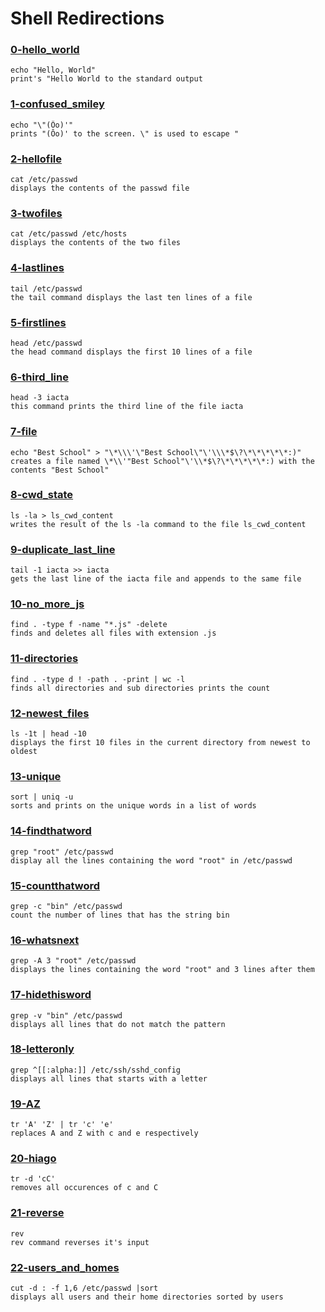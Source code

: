 # Shell Redirections


### [0-hello_world](./0-hello_world)
```
echo "Hello, World"
print's "Hello World to the standard output
```


### [1-confused_smiley](./1-confused_smiley)
```
echo "\"(Ôo)'"
prints "(Ôo)' to the screen. \" is used to escape "
```


### [2-hellofile](./2-hellofile)
```
cat /etc/passwd
displays the contents of the passwd file
```


### [3-twofiles](./3-twofiles)
```
cat /etc/passwd /etc/hosts
displays the contents of the two files
```


### [4-lastlines](./4-lastlines)
```
tail /etc/passwd
the tail command displays the last ten lines of a file
```


### [5-firstlines](./5-firstlines)
```
head /etc/passwd
the head command displays the first 10 lines of a file
```


### [6-third_line](./6-third_line)
```
head -3 iacta
this command prints the third line of the file iacta
```


### [7-file](./7-file)
```
echo "Best School" > "\*\\\'\"Best School\"\'\\\*$\?\*\*\*\*\*:)"
creates a file named \*\\'"Best School"\'\\*$\?\*\*\*\*\*:) with the contents "Best School"
```


### [8-cwd_state](./8-cwd_state)
```
ls -la > ls_cwd_content
writes the result of the ls -la command to the file ls_cwd_content
```


### [9-duplicate_last_line](./9-duplicate_last_line)
```
tail -1 iacta >> iacta
gets the last line of the iacta file and appends to the same file
```


### [10-no_more_js](./10-no_more_js)
```
find . -type f -name "*.js" -delete
finds and deletes all files with extension .js
```


### [11-directories](./11-directories)
```
find . -type d ! -path . -print | wc -l
finds all directories and sub directories prints the count
```


### [12-newest_files](./12-newest_files)
```
ls -1t | head -10
displays the first 10 files in the current directory from newest to oldest
```


### [13-unique](./13-unique)
```
sort | uniq -u
sorts and prints on the unique words in a list of words
```


### [14-findthatword](./14-findthatword)
```
grep "root" /etc/passwd
display all the lines containing the word "root" in /etc/passwd
```


### [15-countthatword](./15-countthatword)
```
grep -c "bin" /etc/passwd
count the number of lines that has the string bin
```


### [16-whatsnext](./16-whatsnext)
```
grep -A 3 "root" /etc/passwd
displays the lines containing the word "root" and 3 lines after them
```


### [17-hidethisword](./hidethisword)
```
grep -v "bin" /etc/passwd
displays all lines that do not match the pattern
```


### [18-letteronly](./18-letteronly)
```
grep ^[[:alpha:]] /etc/ssh/sshd_config
displays all lines that starts with a letter
```


### [19-AZ](./19-AZ)
```
tr 'A' 'Z' | tr 'c' 'e'
replaces A and Z with c and e respectively
```


### [20-hiago](./20-hiago)
```
tr -d 'cC'
removes all occurences of c and C
```


### [21-reverse](./21-reverse)
```
rev
rev command reverses it's input
```


### [22-users_and_homes](./22-users_and_homes)
```
cut -d : -f 1,6 /etc/passwd |sort
displays all users and their home directories sorted by users
```

